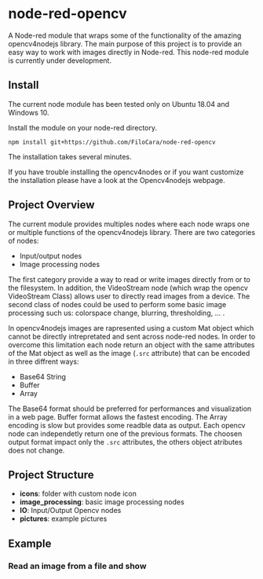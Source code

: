 # node-red-opencv
A Node-red module that wraps some of the functionality of the amazing opencv4nodejs library. The main purpose of this project is to provide an easy way to work with images directly in Node-red. 
This node-red module is currently under development.
## Install
The current node module has been tested only on Ubuntu 18.04 and Windows 10.

Install the module on your node-red directory.

`npm install git+https://github.com/FiloCara/node-red-opencv`

The installation takes several minutes.

If you have trouble installing the opencv4nodes or if you want customize the installation please have a look at the Opencv4nodejs webpage.

## Project Overview

The current module provides multiples nodes where each node wraps one or multiple functions of the opencv4nodejs library.
There are two categories of nodes:
* Input/output nodes
* Image processing nodes

The first category provide a way to read or write images directly from or to the filesystem. In addition, the VideoStream node (which wrap the opencv VideoStream Class) allows user to directly read images from a device.
The second class of nodes could be used to perform some basic image processing such us: colorspace change, blurring, thresholding, ... .  

In opencv4nodejs images are rapresented using a custom Mat object which cannot be directly intrepretated and sent across node-red nodes. In order to overcome this limitation each node return an object with the same attributes of the Mat object as well as the image (`.src` attribute) that can be encoded in three diffrent ways:

* Base64 String
* Buffer
* Array

The Base64 format should be preferred for performances and visualization in a web page. Buffer format allows the fastest encoding. The Array encoding is slow but provides some readble data as output. Each opencv node can independetly return one of the previous formats. The choosen output format impact only the `.src` attributes, the others object atributes does not change.


## Project Structure

* **icons**: folder with custom node icon
* **image_processing**: basic image processing nodes
* **IO**: Input/Output Opencv nodes
* **pictures**: example pictures


## Example

### Read an image from a file and show 